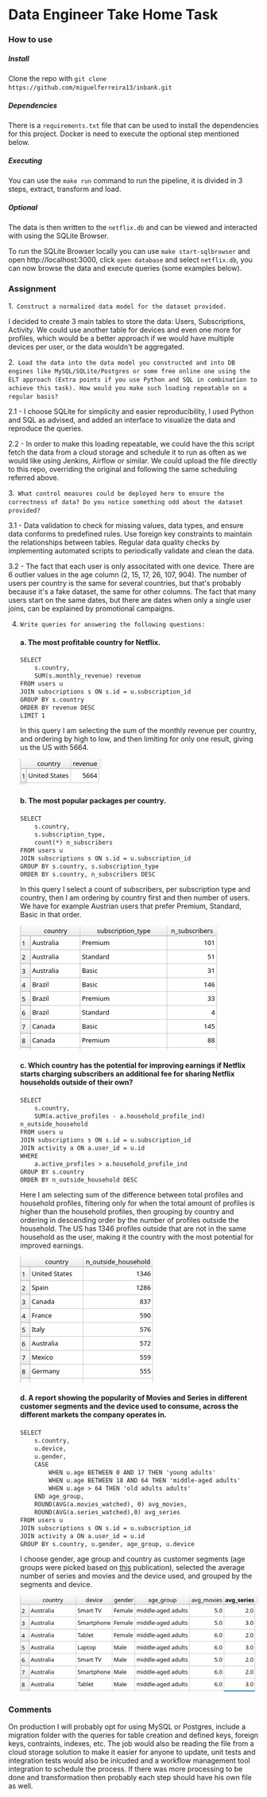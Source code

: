 # Data Engineer Take Home Task

### How to use

##### Install

Clone the repo with `git clone https://github.com/miguelferreira13/inbank.git`

##### Dependencies
There is a `requirements.txt` file that can be used to install the dependencies for this project.
Docker is need to execute the optional step mentioned below.

##### Executing
You can use the `make run` command to run the pipeline, it is divided in 3 steps, extract, transform and load.

##### Optional
The data is then written to the `netflix.db` and can be viewed and interacted with using the SQLite Browser.

To run the SQLite Browser locally you can use `make start-sqlbrowser` and open http://localhost:3000, click `open database` and select `netflix.db`, you can now browse the data and execute queries (some examples below).



### Assignment

1.` Construct a normalized data model for the dataset provided.`

I decided to create 3 main tables to store the data: Users, Subscriptions, Activity.
We could use another table for devices and even one more for profiles, which would be a better approach if we would have multiple devices per user, or the data wouldn't be aggregated.

2.` Load the data into the data model you constructed and into DB engines like
MySQL/SQLite/Postgres or some free online one using the ELT approach (Extra points if you
use Python and SQL in combination to achieve this task). How would you make such loading
repeatable on a regular basis?`

2.1 - I choose SQLite for simplicity and easier reproducibility, I used Python and SQL as advised, and added an interface to visualize the data and reproduce the queries.

2.2 - In order to make this loading repeatable, we could have the this script fetch the data from a cloud storage and schedule it to run as often as we would like using Jenkins, Airflow or similar. We could upload the file directly to this repo, overriding the original and following the same scheduling referred above. 
    
3.` What control measures could be deployed here to ensure the correctness of data? Do
you notice something odd about the dataset provided?`

3.1 - Data validation to check for missing values, data types, and ensure data conforms to predefined rules.
Use foreign key constraints to maintain the relationships between tables.
Regular data quality checks by implementing automated scripts to periodically validate and clean the data.

3.2 - The fact that each user is only associtated with one device.
There are 6 outlier values in the age column (2, 15, 17, 26, 107, 904).
The number of users per country is the same for several countries, but that's probably because it's a fake dataset, the same for other columns.
The fact that many users start on the same dates, but there are dates when only a single user joins, can be explained by promotional campaigns.


4. `Write queries for answering the following questions:`

    #### a. The most profitable country for Netflix.
    ```
    SELECT 
        s.country,
        SUM(s.monthly_revenue) revenue
    FROM users u
    JOIN subscriptions s ON s.id = u.subscription_id
    GROUP BY s.country
    ORDER BY revenue DESC
    LIMIT 1
    ```
    In this query I am selecting the sum of the monthly revenue per country, and ordering by high to low, and then limiting for only one result, giving us the US with 5664.

    ![Query 4a](screenshots/4a.png)

    #### b. The most popular packages per country.
    ```
    SELECT 
        s.country,
        s.subscription_type,
        count(*) n_subscribers
    FROM users u
    JOIN subscriptions s ON s.id = u.subscription_id
    GROUP BY s.country, s.subscription_type
    ORDER BY s.country, n_subscribers DESC
    ```
    In this query I select a count of subscribers, per subscription type and country, then I am ordering by country first and then number of users.
    We have for example Austrian users that prefer Premium, Standard, Basic in that order.

    ![Query 4b](screenshots/4b.png)

    #### c. Which country has the potential for improving earnings if Netflix starts charging subscribers an additional fee for sharing Netflix households outside of their own?
    ```
    SELECT 
        s.country,
		SUM(a.active_profiles - a.household_profile_ind) n_outside_household
    FROM users u
    JOIN subscriptions s ON s.id = u.subscription_id
    JOIN activity a ON a.user_id = u.id
    WHERE
        a.active_profiles > a.household_profile_ind
    GROUP BY s.country
    ORDER BY n_outside_household DESC
    ```

    Here I am selecting sum of the difference between total profiles and household profiles, filtering only for when the total amount of profiles is higher than the household profiles, then grouping by country and ordering in descending order by the number of profiles outside the household.
    The US has 1346 profiles outside that are not in the same household as the user, making it the country with the most potential for improved earnings.

    ![Query 4c](screenshots/4c.png)

    #### d. A report showing the popularity of Movies and Series in different customer segments and the device used to consume, across the different markets the company operates in.
    ```
    SELECT 
        s.country,
		u.device,
		u.gender,
		CASE 
			WHEN u.age BETWEEN 0 AND 17 THEN 'young adults'
			WHEN u.age BETWEEN 18 AND 64 THEN 'middle-aged adults'
			WHEN u.age > 64 THEN 'old adults adults'
		END age_group,
		ROUND(AVG(a.movies_watched), 0) avg_movies,
		ROUND(AVG(a.series_watched),0) avg_series
    FROM users u
    JOIN subscriptions s ON s.id = u.subscription_id
    JOIN activity a ON a.user_id = u.id
    GROUP BY s.country, u.gender, age_group, u.device
    ```

    I choose gender, age group and country as customer segments (age groups were picked based on [this](https://www.researchgate.net/publication/228404297_Classification_of_Age_Groups_Based_on_Facial_Features#:~:text=Four%20age%20groups%2C%20including%20babies,used%20in%20the%20classification%20system.) publication), selected the average number of series and movies and the device used, and grouped by the segments and device.

    ![Query 4d](screenshots/4d.png)

### Comments

On production I will probably opt for using MySQL or Postgres, include a migration folder with the queries for table creation and defined keys, foreign keys, contraints, indexes, etc.
The job would also be reading the file from a cloud storage solution to make it easier for anyone to update, unit tests and integration tests would also be inlcuded and a workflow management tool integration to schedule the process.
If there was more processing to be done and transformation then probably each step should have his own file as well.